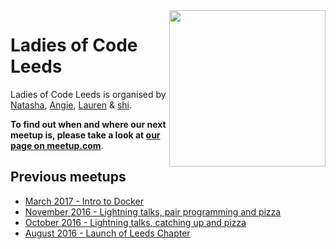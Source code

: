 <img align="right" width="250px" src="https://cloud.githubusercontent.com/assets/8995723/12703902/58324a9e-c846-11e5-9f8f-49326881efaf.gif"/>

# Ladies of Code Leeds


Ladies of Code Leeds is organised by [Natasha](https://twitter.com/unharmonic), [Angie](https://twitter.com/lalamaguire), [Lauren](https://twitter.com/lori_lew) & [shi](https://twitter.com/shi).

**To find out when and where our next meetup is, please take a look at [our page on meetup.com](https://www.meetup.com/Ladies-of-Code-Leeds/)**.



## Previous meetups
+ [March 2017 - Intro to Docker](/meetups/2017-march)
+ [November 2016 - Lightning talks, pair programming and pizza](/meetups/2016-november)
+ [October 2016 - Lightning talks, catching up and pizza](/meetups/2016-october)
+ [August 2016 - Launch of Leeds Chapter](/meetups/2016-august)
